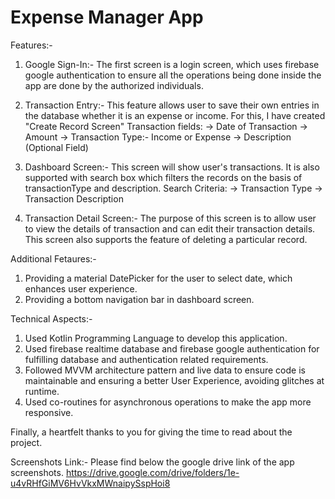 # Expense Manager App

Features:-
1. Google Sign-In:- The first screen is a login screen, which uses firebase google authentication to ensure all the operations being done inside the app are done by the authorized individuals.

2. Transaction Entry:- This feature allows user to save their own entries in the database whether it is an expense or income. For this, I have created "Create Record Screen"
Transaction fields:
-> Date of Transaction
-> Amount
-> Transaction Type:- Income or Expense
-> Description (Optional Field)

3. Dashboard Screen:- This screen will show user's transactions. It is also supported with search box which filters the records on the basis of transactionType and description.
Search Criteria:
-> Transaction Type
-> Transaction Description

4. Transaction Detail Screen:- The purpose of this screen is to allow user to view the details of transaction and can edit their transaction details. This screen also supports the feature of deleting 
a particular record.

Additional Fetaures:-
1. Providing a material DatePicker for the user to select date, which enhances user experience.
2. Providing a bottom navigation bar in dashboard screen.

Technical Aspects:-
1. Used Kotlin Programming Language to develop this application.
2. Used firebase realtime database and firebase google authentication for fulfilling database and authentication related requirements.
3. Followed MVVM architecture pattern and live data to ensure code is maintainable and ensuring a better User Experience, avoiding glitches at runtime.
4. Used co-routines for asynchronous operations to make the app more responsive.


Finally, a heartfelt thanks to you for giving the time to read about the project.


Screenshots Link:-
Please find below the google drive link of the app screenshots.
https://drive.google.com/drive/folders/1e-u4vRHfGiMV6HvVkxMWnaipySspHoi8




















